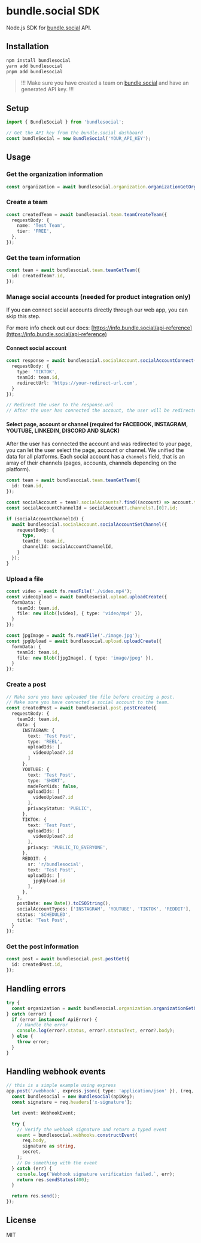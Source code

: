 # bundle.social SDK
Node.js SDK for [bundle.social](https://bundle.social) API.

## Installation

```bash
npm install bundlesocial
yarn add bundlesocial
pnpm add bundlesocial
```

> !!! Make sure you have created a team on [bundle.social](https://bundle.social) and have an generated API key. !!!

## Setup
```ts
import { BundleSocial } from 'bundlesocial';

// Get the API key from the bundle.social dashboard
const bundleSocial = new BundleSocial('YOUR_API_KEY');
```

## Usage
### Get the organization information
```ts
const organization = await bundlesocial.organization.organizationGetOrganization();
```

### Create a team
```ts
const createdTeam = await bundlesocial.team.teamCreateTeam({
  requestBody: {
    name: 'Test Team',
    tier: 'FREE',
  },
});
```

### Get the team information
```ts
const team = await bundlesocial.team.teamGetTeam({
  id: createdTeam?.id,
});
```

### Manage social accounts (needed for product integration only)
If you can connect social accounts directly through our web app, you can skip this step.

For more info check out our docs: [https://info.bundle.social/api-reference](https://info.bundle.social/api-reference)

#### Connect social account
```ts
const response = await bundlesocial.socialAccount.socialAccountConnect({
  requestBody: {
    type: 'TIKTOK',
    teamId: team.id,
    redirectUrl: 'https://your-redirect-url.com',
  }
});

// Redirect the user to the response.url
// After the user has connected the account, the user will be redirected to the redirectUrl
```

#### Select page, account or channel (required for FACEBOOK, INSTAGRAM, YOUTUBE, LINKEDIN, DISCORD AND SLACK)
After the user has connected the account and was redirected to your page, you can let the user select the page, account or channel. We unified the data for all platforms. Each social account has a `channels` field, that is an array of their channels (pages, accounts, channels depending on the platform).

```ts
const team = await bundlesocial.team.teamGetTeam({
  id: team.id,
});

const socialAccount = team?.socialAccounts?.find((account) => account.type === 'TIKTOK');
const socialAccountChannelId = socialAccount?.channels?.[0]?.id;

if (socialAccountChannelId) {
  await bundlesocial.socialAccount.socialAccountSetChannel({
    requestBody: {
      type,
      teamId: team.id,
      channelId: socialAccountChannelId,
    }
  });
}
```


### Upload a file
```ts
const video = await fs.readFile('./video.mp4');
const videoUpload = await bundlesocial.upload.uploadCreate({
  formData: {
    teamId: team.id,
    file: new Blob([video], { type: 'video/mp4' }),
  }
});

const jpgImage = await fs.readFile('./image.jpg');
const jpgUpload = await bundlesocial.upload.uploadCreate({
  formData: {
    teamId: team.id,
    file: new Blob([jpgImage], { type: 'image/jpeg' }),
  }
});
```

### Create a post
```ts
// Make sure you have uploaded the file before creating a post.
// Make sure you have connected a social account to the team.
const createdPost = await bundlesocial.post.postCreate({
  requestBody: {
    teamId: team.id,
    data: {
      INSTAGRAM: {
        text: 'Test Post',
        type: 'REEL',
        uploadIds: [
          videoUpload?.id
        ]
      },
      YOUTUBE: {
        text: 'Test Post',
        type: 'SHORT',
        madeForKids: false,
        uploadIds: [
          videoUpload?.id
        ],
        privacyStatus: 'PUBLIC',
      },
      TIKTOK: {
        text: 'Test Post',
        uploadIds: [
          videoUpload?.id
        ],
        privacy: 'PUBLIC_TO_EVERYONE',
      },
      REDDIT: {
        sr: 'r/bundlesocial',
        text: 'Test Post',
        uploadIds: [
          jpgUpload.id
        ],
      },
    },
    postDate: new Date().toISOString(),
    socialAccountTypes: ['INSTAGRAM', 'YOUTUBE', 'TIKTOK', 'REDDIT'],
    status: 'SCHEDULED',
    title: 'Test Post',
  }
});
```

### Get the post information
```ts
const post = await bundlesocial.post.postGet({
  id: createdPost.id,
});
```

## Handling errors
```ts
try {
  const organization = await bundlesocial.organization.organizationGetOrganization();
} catch (error) {
  if (error instanceof ApiError) {
    // Handle the error
    console.log(error?.status, error?.statusText, error?.body);
  } else {
    throw error;
  }
}
```

## Handling webhook events
```ts
// this is a simple example using express
app.post('/webhook', express.json({ type: 'application/json' }), (req, res) => {
  const bundlesocial = new Bundlesocial(apiKey);
  const signature = req.headers['x-signature'];

  let event: WebhookEvent;

  try {
    // Verify the webhook signature and return a typed event
    event = bundlesocial.webhooks.constructEvent(
      req.body,
      signature as string,
      secret,
    );
    // Do something with the event
  } catch (err) {
    console.log(`Webhook signature verification failed.`, err);
    return res.sendStatus(400);
  }

  return res.send();
});
```

## License
MIT